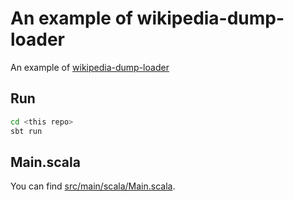 # An example of wikipedia-dump-loader

An example of [wikipedia-dump-loader](https://github.com/nwtgck/wikipedia-dump-loader-scala)

## Run

```bash
cd <this repo>
sbt run
```

## Main.scala

You can find [src/main/scala/Main.scala](src/main/scala/Main.scala).

